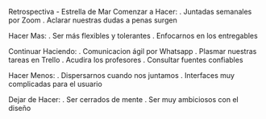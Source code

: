 Retrospectiva - Estrella de Mar
Comenzar a Hacer: 
. Juntadas semanales por Zoom
. Aclarar nuestras dudas a penas surgen

Hacer Mas:
. Ser más flexibles y tolerantes
. Enfocarnos en los entregables

Continuar Haciendo: 
. Comunicacion ágil por Whatsapp
. Plasmar nuestras tareas en Trello
. Acudira los profesores
. Consultar fuentes confiables

Hacer Menos:
. Dispersarnos cuando nos juntamos
. Interfaces muy complicadas para el usuario

Dejar de Hacer: 
. Ser cerrados de mente
. Ser muy ambiciosos con el diseño